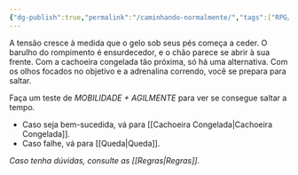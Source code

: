 ```yaml
---
{"dg-publish":true,"permalink":"/caminhando-normalmente/","tags":["RPG/livro-jogo/Aasthar/story-points"],"created":"2024-12-20T16:03:50.963-05:00","updated":"2025-01-08T16:14:25.647-05:00"}
---
```



A tensão cresce à medida que o gelo sob seus pés começa a ceder. O barulho do rompimento é ensurdecedor, e o chão parece se abrir à sua frente. Com a cachoeira congelada tão próxima, só há uma alternativa. Com os olhos focados no objetivo e a adrenalina correndo, você se prepara para saltar.

Faça um teste de *MOBILIDADE + AGILMENTE* para ver se consegue saltar a tempo.

- Caso seja bem-sucedida, vá para [[Cachoeira Congelada\|Cachoeira Congelada]].
- Caso falhe, vá para [[Queda\|Queda]].

*Caso tenha dúvidas, consulte as [[Regras\|Regras]].*
